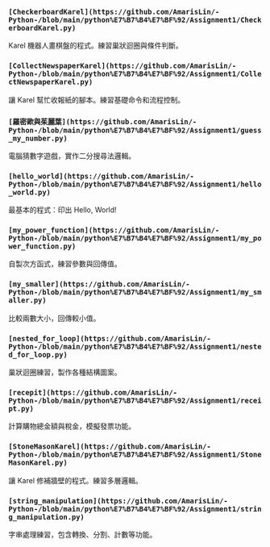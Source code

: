 ###  `[CheckerboardKarel](https://github.com/AmarisLin/-Python-/blob/main/python%E7%B7%B4%E7%BF%92/Assignment1/CheckerboardKarel.py)`
Karel 機器人畫棋盤的程式。練習巢狀迴圈與條件判斷。

###  `[CollectNewspaperKarel](https://github.com/AmarisLin/-Python-/blob/main/python%E7%B7%B4%E7%BF%92/Assignment1/CollectNewspaperKarel.py)`
讓 Karel 幫忙收報紙的腳本。練習基礎命令和流程控制。

### `[羅密歐與茱麗葉](https://github.com/AmarisLin/-Python-/blob/main/python%E7%B7%B4%E7%BF%92/Assignment1/guess_my_number.py)`
電腦猜數字遊戲，實作二分搜尋法邏輯。

### `[hello_world](https://github.com/AmarisLin/-Python-/blob/main/python%E7%B7%B4%E7%BF%92/Assignment1/hello_world.py)`
最基本的程式：印出 Hello, World!

### `[my_power_function](https://github.com/AmarisLin/-Python-/blob/main/python%E7%B7%B4%E7%BF%92/Assignment1/my_power_function.py)`
自製次方函式，練習參數與回傳值。

### `[my_smaller](https://github.com/AmarisLin/-Python-/blob/main/python%E7%B7%B4%E7%BF%92/Assignment1/my_smaller.py)`
比較兩數大小，回傳較小值。

### `[nested_for_loop](https://github.com/AmarisLin/-Python-/blob/main/python%E7%B7%B4%E7%BF%92/Assignment1/nested_for_loop.py)`
巢狀迴圈練習，製作各種結構圖案。

### `[recepit](https://github.com/AmarisLin/-Python-/blob/main/python%E7%B7%B4%E7%BF%92/Assignment1/receipt.py)`
計算購物總金額與稅金，模擬發票功能。

### `[StoneMasonKarel](https://github.com/AmarisLin/-Python-/blob/main/python%E7%B7%B4%E7%BF%92/Assignment1/StoneMasonKarel.py)`
讓 Karel 修補牆壁的程式。練習多層邏輯。

### `[string_manipulation](https://github.com/AmarisLin/-Python-/blob/main/python%E7%B7%B4%E7%BF%92/Assignment1/string_manipulation.py)`
字串處理練習，包含轉換、分割、計數等功能。
